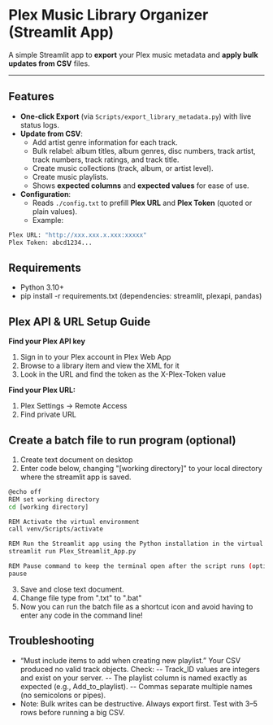 # Plex Music Library Organizer (Streamlit App)

A simple Streamlit app to **export** your Plex music metadata and **apply bulk updates from CSV** files.

---

## Features
- **One-click Export** (via `Scripts/export_library_metadata.py`) with live status logs.
- **Update from CSV**:
  - Add artist genre information for each track.
  - Bulk relabel: album titles, album genres, disc numbers, track artist, track numbers, track ratings, and track title.
  - Create music collections (track, album, or artist level). 
  - Create music playlists. 
  - Shows **expected columns** and **expected values** for ease of use. 
- **Configuration**:
  - Reads `./config.txt` to prefill **Plex URL** and **Plex Token** (quoted or plain values).
  - Example:
```bash
Plex URL: "http://xxx.xxx.x.xxx:xxxxx"
Plex Token: abcd1234...

```

## Requirements
- Python 3.10+
- pip install -r requirements.txt (dependencies: streamlit, plexapi, pandas)

## Plex API & URL Setup Guide
**Find your Plex API key**
1. Sign in to your Plex account in Plex Web App
2. Browse to a library item and view the XML for it
3. Look in the URL and find the token as the X-Plex-Token value

   
**Find your Plex URL:**
1. Plex Settings -> Remote Access
2. Find private URL

## Create a batch file to run program (optional)
1. Create text document on desktop
2. Enter code below, changing "[working directory]" to your local directory where the streamlit app is saved. 

```bash
@echo off
REM set working directory
cd [working directory]

REM Activate the virtual environment
call venv/Scripts/activate

REM Run the Streamlit app using the Python installation in the virtual environment
streamlit run Plex_Streamlit_App.py

REM Pause command to keep the terminal open after the script runs (optional)
pause
```
3. Save and close text document.
4. Change file type from ".txt" to ".bat"
5. Now you can run the batch file as a shortcut icon and avoid having to enter any code in the command line!

## Troubleshooting
- “Must include items to add when creating new playlist.”
Your CSV produced no valid track objects. Check:
-- Track_ID values are integers and exist on your server.
-- The playlist column is named exactly as expected (e.g., Add_to_playlist).
-- Commas separate multiple names (no semicolons or pipes).
- Note: Bulk writes can be destructive. Always export first. Test with 3–5 rows before running a big CSV.

